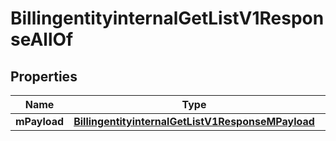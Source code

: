 

# BillingentityinternalGetListV1ResponseAllOf


## Properties

| Name | Type | Description | Notes |
|------------ | ------------- | ------------- | -------------|
|**mPayload** | [**BillingentityinternalGetListV1ResponseMPayload**](BillingentityinternalGetListV1ResponseMPayload.md) |  |  |



